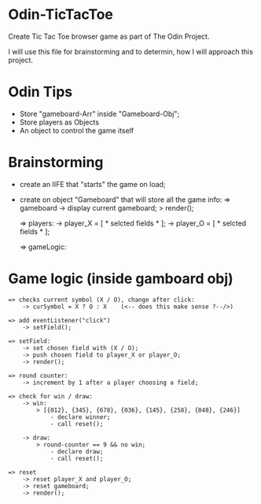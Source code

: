 # Odin-TicTacToe
Create Tic Tac Toe browser game as part of The Odin Project.

I will use this file for brainstorming and to determin, how I will approach this project.


# Odin Tips
- Store "gameboard-Arr" inside "Gameboard-Obj";
- Store players as Objects
- An object to control the game itself


# Brainstorming
- create an IIFE that "starts" the game on load;

- create on object "Gameboard" that will store all the game info:
    => gameboard
        -> display current gameboard;
            > render();

    => players:
        -> player_X = [ * selcted fields * ];
        -> player_O = [ * selcted fields * ];

    => gameLogic:

# Game logic (inside gamboard obj)
    => checks current symbol (X / O), change after click:
        -> curSymbol = X ? O : X    (<-- does this make sense ?--/>)

    => add eventListener("click")
        -> setField();
        
    => setField:
        -> set chosen field with (X / O);
        -> push chosen field to player_X or player_O;
        -> render();

    => round counter:
        -> increment by 1 after a player choosing a field;

    => check for win / draw:
        -> win:
            > [{012}, {345}, {678}, {036}, {145}, {258}, {048}, {246}]
                - declare winner;
                - call reset();

        -> draw: 
            > round-counter == 9 && no win;
                - declare draw;
                - call reset();

    => reset
        -> reset player_X and player_O;
        -> reset gameboard;
        -> render();
                         


            
